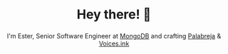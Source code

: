 <h1 align="center">Hey there! 👋</h1>

###

<p align="center">I'm Ester, Senior Software Engineer at <a href="https://buffer.com" rel="nofollow">MongoDB</a> and crafting <a href="https://palabreja.com" rel="nofollow">Palabreja</a> & <a href="https://voices.ink" rel="nofollow">Voices.ink</a></p>

